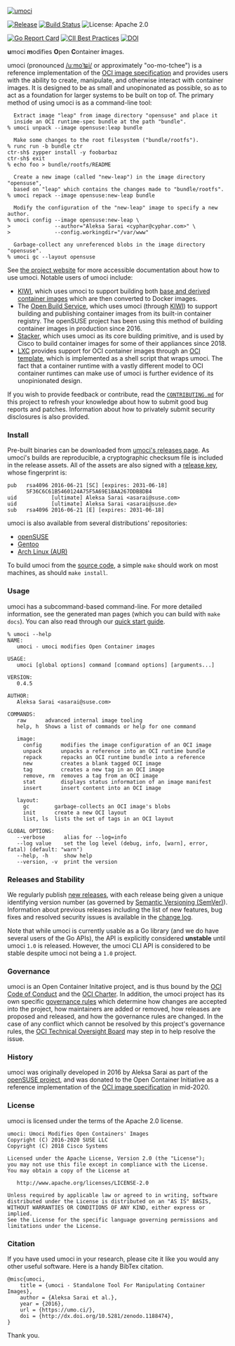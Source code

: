 [![umoci](/contrib/logo/umoci-black.png)][umoci-site]

[![Release](https://img.shields.io/github/release/openSUSE/umoci.svg)](https://github.com/openSUSE/umoci/releases/latest)
[![Build Status](https://img.shields.io/travis/openSUSE/umoci/master.svg)](https://travis-ci.org/openSUSE/umoci)
![License: Apache 2.0](https://img.shields.io/github/license/openSUSE/umoci.svg)

[![Go Report Card](https://goreportcard.com/badge/github.com/openSUSE/umoci)](https://goreportcard.com/report/github.com/openSUSE/umoci)
[![CII Best Practices](https://bestpractices.coreinfrastructure.org/projects/1084/badge)](https://bestpractices.coreinfrastructure.org/projects/1084)
[![DOI](https://zenodo.org/badge/72283469.svg)](https://zenodo.org/badge/latestdoi/72283469)

**u**moci **m**odifies **O**pen **C**ontainer **i**mages.

umoci (pronounced [/u&#720;mo&#712;&#680;i/][umoci-ipa] or approximately
"oo-mo-tchee") is a reference implementation of the [OCI image
specification][oci-image-spec] and provides users with the ability to create,
manipulate, and otherwise interact with container images. It is designed to be
as small and unopinonated as possible, so as to act as a foundation for larger
systems to be built on top of. The primary method of using umoci is as a
command-line tool:

```ShellSession
  Extract image "leap" from image directory "opensuse" and place it
  inside an OCI runtime-spec bundle at the path "bundle".
% umoci unpack --image opensuse:leap bundle

  Make some changes to the root filesystem ("bundle/rootfs").
% runc run -b bundle ctr
ctr-sh$ zypper install -y foobarbaz
ctr-sh$ exit
% echo foo > bundle/rootfs/README

  Create a new image (called "new-leap") in the image directory "opensuse",
  based on "leap" which contains the changes made to "bundle/rootfs".
% umoci repack --image opensuse:new-leap bundle

  Modify the configuration of the "new-leap" image to specify a new author.
% umoci config --image opensuse:new-leap \
>              --author="Aleksa Sarai <cyphar@cyphar.com>" \
>              --config.workingdir="/var/www"

  Garbage-collect any unreferenced blobs in the image directory "opensuse".
% umoci gc --layout opensuse
```

See [the project website][umoci-site] for more accessible documentation about
how to use umoci. Notable users of umoci include:

 * [KIWI][kiwi], which uses umoci to support building both [base and derived
   container images][kiwi-container] which are then converted to Docker images.
 * The [Open Build Service][obs], which uses umoci (through [KIWI][kiwi]) to
   support building and publishing container images from its built-in container
   registry. The openSUSE project has been using this method of building
   container images in production since 2016.
 * [Stacker][stacker], which uses umoci as its core building primitive, and is
   used by Cisco to build container images for some of their appliances since
   2018.
 * [LXC][lxc] provides support for OCI container images through an [OCI
   template][lxc-oci], which is implemented as a shell script that wraps umoci.
   The fact that a container runtime with a vastly different model to OCI
   container runtimes can make use of umoci is further evidence of its
   unopinionated design.

If you wish to provide feedback or contribute, read the [`CONTRIBUTING.md`][contributing]
for this project to refresh your knowledge about how to submit good bug reports
and patches. Information about how to privately submit security disclosures is
also provided.

[umoci-site]: https://umo.ci/
[umoci-ipa]: http://ipa-reader.xyz/?text=u%CB%90mo%CB%88%CA%A8i&voice=Amy
[oci-image-spec]: https://github.com/opencontainers/image-spec
[kiwi]: https://osinside.github.io/kiwi/
[kiwi-container]: https://osinside.github.io/kiwi/building/build_docker_container.html
[obs]: https://openbuildservice.org/
[stacker]: https://github.com/anuvu/stacker
[lxc]: https://linuxcontainers.org/
[lxc-oci]: https://github.com/lxc/lxc/blob/lxc-4.0.2/templates/lxc-oci.in
[contributing]: /CONTRIBUTING.md

### Install ###

Pre-built binaries can be downloaded from [umoci's releases page][releases]. As
umoci's builds are reproducible, a cryptographic checksum file is included in
the release assets. All of the assets are also signed with a [release
key][umoci-keyring], whose fingerprint is:

```text
pub   rsa4096 2016-06-21 [SC] [expires: 2031-06-18]
      5F36C6C61B5460124A75F5A69E18AA267DDB8DB4
uid           [ultimate] Aleksa Sarai <asarai@suse.com>
uid           [ultimate] Aleksa Sarai <asarai@suse.de>
sub   rsa4096 2016-06-21 [E] [expires: 2031-06-18]
```

umoci is also available from several distributions' repositories:

* [openSUSE](https://software.opensuse.org/package/umoci)
* [Gentoo](https://packages.gentoo.org/packages/app-emulation/umoci)
* [Arch Linux (AUR)](https://aur.archlinux.org/packages/umoci/)

To build umoci from the [source code][source], a simple `make` should work on
most machines, as should `make install`.

[releases]: https://github.com/openSUSE/umoci/releases
[umoci-keyring]: /umoci.keyring
[source]: https://github.com/openSUSE/umoci
[go]: https://golang.org/

### Usage ###

umoci has a subcommand-based command-line. For more detailed information, see
the generated man pages (which you can build with `make docs`). You can also
read through our [quick start guide][quickstart].

<!-- TODO: Put the man pages on the website... -->

```text
% umoci --help
NAME:
   umoci - umoci modifies Open Container images

USAGE:
   umoci [global options] command [command options] [arguments...]

VERSION:
   0.4.5

AUTHOR:
   Aleksa Sarai <asarai@suse.com>

COMMANDS:
   raw      advanced internal image tooling
   help, h  Shows a list of commands or help for one command

   image:
     config      modifies the image configuration of an OCI image
     unpack      unpacks a reference into an OCI runtime bundle
     repack      repacks an OCI runtime bundle into a reference
     new         creates a blank tagged OCI image
     tag         creates a new tag in an OCI image
     remove, rm  removes a tag from an OCI image
     stat        displays status information of an image manifest
     insert      insert content into an OCI image

   layout:
     gc        garbage-collects an OCI image's blobs
     init      create a new OCI layout
     list, ls  lists the set of tags in an OCI layout

GLOBAL OPTIONS:
   --verbose      alias for --log=info
   --log value    set the log level (debug, info, [warn], error, fatal) (default: "warn")
   --help, -h     show help
   --version, -v  print the version
```

[quickstart]: https://umo.ci/quick-start/

### Releases and Stability ###

We regularly publish [new releases][releases], with each release being given a
unique identifying version number (as governed by [Semantic Versioning
(SemVer)][semver]). Information about previous releases including the list of
new features, bug fixes and resolved security issues is available in the
[change log][changelog].

Note that while umoci is currently usable as a Go library (and we do have
several users of the Go APIs), the API is explicitly considered **unstable**
until umoci `1.0` is released. However, the umoci CLI API is considered to be
stable despite umoci not being a `1.0` project.

[releases]: https://github.com/openSUSE/umoci/releases
[semver]: http://semver.org/
[changelog]: /CHANGELOG.md

### Governance ###

umoci is an Open Container Initative project, and is thus bound by the [OCI
Code of Conduct][oci-coc] and the [OCI Charter][oci-charter]. In addition, the
umoci project has its own specific [governance rules][governance] which
determine how changes are accepted into the project, how maintainers are added
or removed, how releases are proposed and released, and how the governance
rules are changed. In the case of any conflict which cannot be resolved by this
project's governance rules, the [OCI Technical Oversight Board][oci-tob] may
step in to help resolve the issue.

[oci-coc]: https://github.com/opencontainers/.github/blob/master/CODE_OF_CONDUCT.md
[oci-charter]: https://github.com/opencontainers/tob/blob/master/CHARTER.md
<!-- TODO: Add proper governance documents. -->
[governance]: /GOVERNANCE.md
[oci-tob]: https://opencontainers.org/about/tob/

### History ###

umoci was originally developed in 2016 by Aleksa Sarai as part of the [openSUSE
project][opensuse], and was donated to the Open Container Initiative as a
reference implementation of the [OCI image specification][oci-image-spec] in
mid-2020.

[opensuse]: https://www.opensuse.org/
[oci-image-spec]: https://github.com/opencontainers/image-spec

### License ###

umoci is licensed under the terms of the Apache 2.0 license.

```text
umoci: Umoci Modifies Open Containers' Images
Copyright (C) 2016-2020 SUSE LLC
Copyright (C) 2018 Cisco Systems

Licensed under the Apache License, Version 2.0 (the "License");
you may not use this file except in compliance with the License.
You may obtain a copy of the License at

   http://www.apache.org/licenses/LICENSE-2.0

Unless required by applicable law or agreed to in writing, software
distributed under the License is distributed on an "AS IS" BASIS,
WITHOUT WARRANTIES OR CONDITIONS OF ANY KIND, either express or implied.
See the License for the specific language governing permissions and
limitations under the License.
```

### Citation ###

If you have used umoci in your research, please cite it like you would any
other useful software. Here is a handy BibTex citation.

```
@misc{umoci,
	title = {umoci - Standalone Tool For Manipulating Container Images},
	author = {Aleksa Sarai et al.},
	year = {2016},
	url = {https://umo.ci/},
	doi = {http://dx.doi.org/10.5281/zenodo.1188474},
}
```

Thank you.
